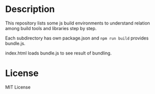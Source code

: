 # Description
This repository lists some js build environments to understand relation among build tools and libraries step by step.

Each subdirectory has own package.json and `npm run build` provides bundle.js.

index.html loads bundle.js to see result of bundling. 
 
# License
MIT License
